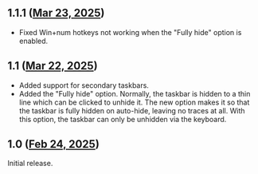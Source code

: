 ## 1.1.1 ([Mar 23, 2025](https://github.com/ramensoftware/windhawk-mods/blob/20ab961f2e9e81c99927394bd0a6d1dcb3987de9/mods/taskbar-auto-hide-keyboard-only.wh.cpp))

* Fixed Win+num hotkeys not working when the "Fully hide" option is enabled.

## 1.1 ([Mar 22, 2025](https://github.com/ramensoftware/windhawk-mods/blob/9e22c833002db2e8c8c002ea098d25805d09167c/mods/taskbar-auto-hide-keyboard-only.wh.cpp))

* Added support for secondary taskbars.
* Added the "Fully hide" option. Normally, the taskbar is hidden to a thin line which can be clicked to unhide it. The new option makes it so that the taskbar is fully hidden on auto-hide, leaving no traces at all. With this option, the taskbar can only be unhidden via the keyboard.

## 1.0 ([Feb 24, 2025](https://github.com/ramensoftware/windhawk-mods/blob/a964360a62a40333fb917ccea2c5513fe7e77b3b/mods/taskbar-auto-hide-keyboard-only.wh.cpp))

Initial release.
